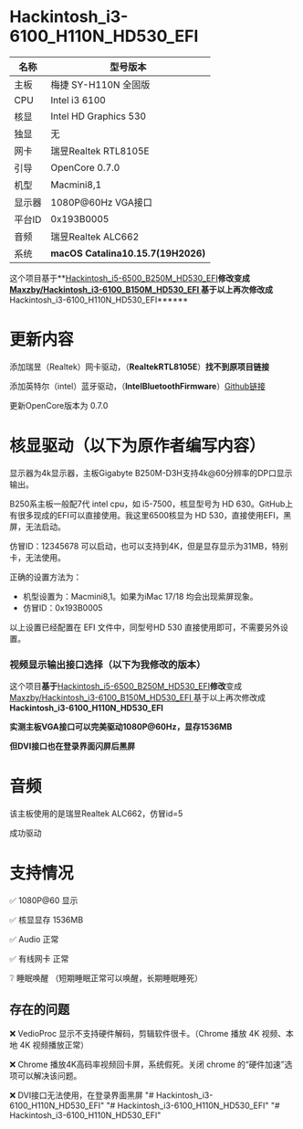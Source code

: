 # Hackintosh_i3-6100_H110N_HD530_EFI

| 名称 | 型号版本 |
|  ----  | ----  |
| 主板 | 梅捷 SY-H110N 全固版 |
| CPU	| Intel i3 6100 |
| 核显	| Intel HD Graphics 530|
| 独显	| 无|
| 网卡	| 瑞昱Realtek RTL8105E |
| 引导	| OpenCore 0.7.0 |
| 机型	| Macmini8,1 |
| 显示器| 1080P@60Hz VGA接口 |
| 平台ID | 0x193B0005|
| 音频 | 瑞昱Realtek ALC662 |
| 系统 | **macOS Catalina10.15.7(19H2026)** |

这个项目基于**[Hackintosh_i5-6500_B250M_HD530_EFI](https://github.com/wonpn/Hackintosh_i5-6500_B250M_HD530_EFI)**修改变成[**Maxzby/Hackintosh_i3-6100_B150M_HD530_EFI** ](https://github.com/Maxzby/Hackintosh_i3-6100_B150M_HD530_EFI)基于以上再次修改成**Hackintosh_i3-6100_H110N_HD530_EFI******



# 更新内容

添加瑞昱（Realtek）网卡驱动，（**RealtekRTL8105E**）**找不到原项目链接**

添加英特尔（intel）蓝牙驱动，（**IntelBluetoothFirmware**）[Github链接](https://github.com/OpenIntelWireless/IntelBluetoothFirmware)

更新OpenCore版本为 0.7.0 

# 核显驱动（以下为原作者编写内容）

显示器为4k显示器，主板Gigabyte B250M-D3H支持4k@60分辨率的DP口显示输出。

B250系主板一般配7代 intel cpu，如 i5-7500，核显型号为 HD 630。GitHub上有很多现成的EFI可以直接使用。我这里6500核显为 HD 530，直接使用EFI，黑屏，无法启动。

仿冒ID：12345678 可以启动，也可以支持到4K，但是显存显示为31MB，特别卡，无法使用。

正确的设置方法为：

 - 机型设置为：Macmini8,1。如果为iMac 17/18 均会出现紫屏现象。
 - 仿冒ID：0x193B0005

以上设置已经配置在 EFI 文件中，同型号HD 530 直接使用即可，不需要另外设置。

### **视频显示输出接口选择**（以下为我修改的版本）

这个项目**基于**[Hackintosh_i5-6500_B250M_HD530_EFI](https://github.com/wonpn/Hackintosh_i5-6500_B250M_HD530_EFI)**修改**变成[Maxzby/Hackintosh_i3-6100_B150M_HD530_EFI ](https://github.com/Maxzby/Hackintosh_i3-6100_B150M_HD530_EFI)基于以上再次修改成**Hackintosh_i3-6100_H110N_HD530_EFI**

**实测主板VGA接口可以完美驱动1080P@60Hz，显存1536MB**

**但DVI接口也在登录界面闪屏后黑屏**

# 音频

该主板使用的是瑞昱Realtek ALC662，仿冒id=5

成功驱动

# 支持情况

 ✅ 1080P@60 显示

 ✅ 核显显存 1536MB

 ✅ Audio 正常

 ✅ 有线网卡 正常

 ❔ 睡眠唤醒 （短期睡眠正常可以唤醒，长期睡眠睡死）

## 存在的问题

 ❌ VedioProc 显示不支持硬件解码，剪辑软件很卡。（Chrome 播放 4K 视频、本地 4K 视频播放正常）

 ❌ Chrome 播放4K高码率视频回卡屏，系统假死。关闭 chrome 的“硬件加速”选项可以解决该问题。

 ❌ DVI接口无法使用，在登录界面黑屏
"# Hackintosh_i3-6100_H110N_HD530_EFI" 
"# Hackintosh_i3-6100_H110N_HD530_EFI" 
"# Hackintosh_i3-6100_H110N_HD530_EFI" 
